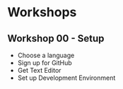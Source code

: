 # Workshops
## Workshop 00 - Setup
* Choose a language
* Sign up for GitHub
* Get Text Editor
* Set up Development Environment

